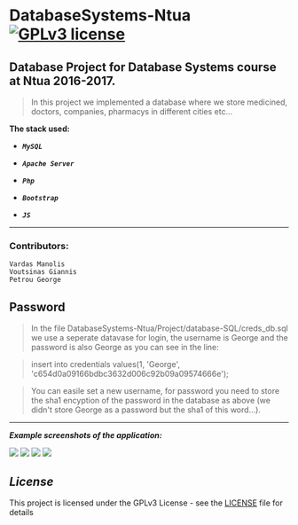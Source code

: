 # DatabaseSystems-Ntua [![GPLv3 license](https://img.shields.io/badge/license-GPLv3-blue.svg)](https://github.com/CodePeters/Pacman/blob/master/LICENSE)

## Database Project for Database Systems course at Ntua 2016-2017.

>In this project we implemented a database where we store medicined, doctors, companies, pharmacys in different cities etc...

**The stack used:**

- ***`MySQL`***

- ***`Apache Server`***

- ***`Php`***

- ***`Bootstrap`***

- ***`JS`***
 
---

### Contributors:

```
Vardas Manolis
Voutsinas Giannis
Petrou George
```
## Password 
> In the file DatabaseSystems-Ntua/Project/database-SQL/creds_db.sql we use a seperate datavase for login, the username is George and the password is also George as you can see in the line:

> insert into credentials values(1, 'George', 'c654d0a09166bdbc3632d006c92b09a09574666e');

>You can easile set a new username, for password you need to store the sha1 encyption of the password in the database as above (we didn't store George as a password but the sha1 of this word...). 

---

***Example screenshots of the application:***

<img src="./Example_photos/1.png">
<img src="./Example_photos/2.png">
<img src="./Example_photos/3.png">
<img src="./Example_photos/4.png">

## _License_

This project is licensed under the GPLv3 License - see the [LICENSE](LICENSE) file for details
